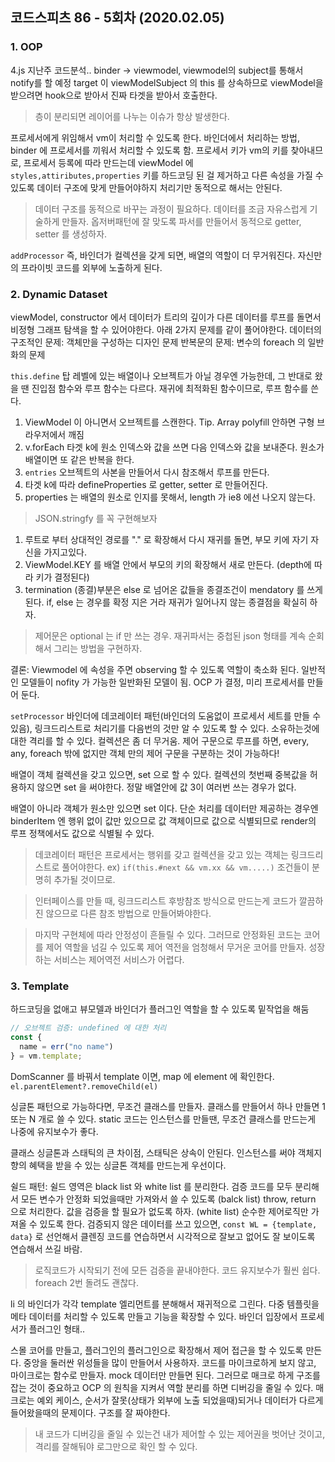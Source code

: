 ## 코드스피츠 86 - 5회차 (2020.02.05)
> 
### 1. OOP
4.js 지난주 코드분석..
binder -> viewmodel, viewmodel의 subject를 통해서 notify를 할 예정
target 이 viewModelSubject 의 this 를 상속하므로 viewModel을 받으려면 hook으로 받아서 진짜 타겟을 받아서 호출한다. 
> 층이 분리되면 레이어를 나누는 이슈가 항상 발생한다.

프로세서에게 위임해서 vm이 처리할 수 있도록 한다. 바인더에서 처리하는 방법, binder 에 프로세서를 끼워서 처리할 수 있도록 함.
프로세서 키가 vm의 키를 찾아내므로, 프로세서 등록에 따라 만드는데 viewModel 에 `styles,attiributes,properties` 키를 하드코딩 된 걸 제거하고 다른 속성을 가질 수 있도록 데이터 구조에 맞게 만들어야하지 처리기만 동적으로 해서는 안된다.

> 데이터 구조를 동적으로 바꾸는 과정이 필요하다. 데이터를 조금 자유스럽게 기술하게 만들자.
> 옵저버패턴에 잘 맞도록 파서를 만들어서 동적으로 getter, setter 를 생성하자.

`addProcessor` 즉, 바인더가 컬렉션을 갖게 되면, 배열의 역할이 더 무거워진다. 자신만의 프라이빗 코드를 외부에 노출하게 된다.

### 2. Dynamic Dataset
viewModel, constructor 에서 데이터가 트리의 깊이가 다른 데이터를 루프를 돌면서 비정형 그래프 탐색을 할 수 있어야한다. 
아래 2가지 문제를 같이 풀어야한다.
데이터의 구조적인 문제: 객체만을 구성하는 디자인 문제
반복문의 문제: 변수의 foreach 의 일반화의 문제

`this.define` 탑 레벨에 있는 배열이나 오브젝트가 아닐 경우엔 가능한데, 그 반대로 왔을 땐
진입점 함수와 루프 함수는 다르다. 재귀에 최적화된 함수이므로, 루프 함수를 쓴다.

1. ViewModel 이 아니면서 오브젝트를 스캔한다. 
Tip. Array polyfill 안하면 구형 브라우저에서 깨짐
2. v.forEach 타겟 k에 원소 인덱스와 값을 쓰면 다음 인덱스와 값을 보내준다. 원소가 배열이면 또 같은 반복을 한다.
3. `entries` 오브젝트의 사본을 만들어서 다시 참조해서 루프를 만든다.
4. 타겟 k에 따라 defineProperties 로 getter, setter 로 만들어진다.
5. properties 는 배열의 원소로 인지를 못해서, length 가 ie8 에선 나오지 않는다.

> JSON.stringfy 를 꼭 구현해보자
1. 루트로 부터 상대적인 경로를 "." 로 확장해서 다시 재귀를 돌면, 부모 키에 자기 자신을 가지고있다.
2. ViewModel.KEY 를 배열 안에서 부모의 키의 확장해서 새로 만든다. (depth에 따라 키가 결정된다)
3. termination (종결)부분은 else 로 넘어온 값들을 종결조건이 mendatory 를 쓰게 된다.
   if, else 는 경우를 확정 지은 거라 재귀가 일어나지 않는 종결점을 확실히 하자.
> 제어문은 optional 는 if 만 쓰는 경우.
> 재귀파서는 중첩된 json 형태를 계속 순회해서 그리는 방법을 구현하자.

결론: Viewmodel 에 속성을 주면 observing 할 수 있도록 역할이 축소화 된다. 일반적인 모델들이 nofity 가 가능한 일반화된 모델이 됨. OCP 가 결정, 미리 프로세서를 만들어 둔다.

`setProcessor` 바인더에 데코레이터 패턴(바인더의 도움없이 프로세서 세트를 만들 수 있음), 링크드리스트로 처리기를 다음번의 것만 알 수 있도록 할 수 있다. 소유하는것에 대한 격리를 할 수 있다. 컬렉션은 좀 더 무거움. 
제어 구문으로 루프를 하면, every, any, foreach 밖에 없지만 객체 만의 제어 구문을 구분하는 것이 가능하다! 

배열이 객체 컬렉션을 갖고 있으면, set 으로 할 수 있다. 컬렉션의 첫번째 중복값을 허용하지 않으면 set 을 써야한다. 
정말 배열안에 값 3이 여러번 쓰는 경우가 없다. 

배열이 아니라 객체가 원소만 있으면 set 이다. 단순 처리를 데이터만 제공하는 경우엔 binderItem 엔 행위 없이 값만 있으므로  값 객체이므로 값으로 식별되므로 render의 루프 정책에서도 값으로 식별될 수 있다. 

> 데코레이터 패턴은 프로세서는 행위를 갖고 컬렉션을 갖고 있는 객체는 링크드리스트로 풀어야한다. 
ex) `if(this.#next && vm.xx && vm.....)` 조건들이 분명히 추가될 것이므로.

> 인터페이스를 만들 때, 링크드리스트 후방참조 방식으로 만드는게 코드가 깔끔하진 않으므로 다른 참조 방법으로 만들어봐야한다.

> 마지막 구현체에 따라 안정성이 흔들릴 수 있다. 그러므로 안정화된 코드는 코어를 제어 역할을 넘길 수 있도록 제어 역전을 엄청해서 무거운 코어를 만들자. 성장하는 서비스는 제어역전 서비스가 어렵다. 

### 3. Template 
하드코딩을 없애고 뷰모델과 바인더가 플러그인 역할을 할 수 있도록 밑작업을 해둠

``` js
// 오브젝트 검증: undefined 에 대한 처리
const {
  name = err("no name")
} = vm.template;
```

DomScanner 를 바꿔서 template 이면, map 에 element 에 확인한다.
`el.parentElement?.removeChild(el)`

싱글톤 패턴으로 가능하다면, 무조건 클래스를 만들자. 
클래스를 만들어서 하나 만들면 1 또는 N 개로 쓸 수 있다. static 코드는 인스턴스를 만들땐, 무조건 클래스를 만드는게 나중에 유지보수가 좋다. 

클래스 싱글톤과 스태틱의 큰 차이점, 스태틱은 상속이 안된다. 인스턴스를 써야 객체지향의 혜택을 받을 수 있는 싱글톤 객체를 만드는게 우선이다.

쉴드 패턴: 쉴드 영역은 black list 와 white list 를 분리한다. 
검증 코드를 모두 분리해서 모든 변수가 안정화 되었을때만 가져와서 쓸 수 있도록 (balck list) throw, return 으로 처리한다. 
값을 검증을 할 필요가 없도록 하자. (white list) 순수한 제어로직만 가져올 수 있도록 한다.
검증되지 않은 데이터를 쓰고 있으면, `const WL = {template, data}` 로 선언해서 클렌징 코드를 연습하면서 시각적으로 잘보고 없어도 잘 보이도록 연습해서 쓰길 바람.

> 로직코드가 시작되기 전에 모든 검증을 끝내야한다. 코드 유지보수가 훨씬 쉽다. foreach 2번 돌려도 괜찮다.

li 의 바인더가 각각 template 엘리먼트를 분해해서 재귀적으로 그린다.
다중 템플릿을 메타 데이터를 처리할 수 있도록 만들고 기능을 확장할 수 있다.
바인더 입장에서 프로세서가 플러그인 형태..

스몰 코어를 만들고, 플러그인의 플러그인으로 확장해서 제어 접근을 할 수 있도록 만든다. 중앙을 둘러싼 위성들을 많이 만들어서 사용하자.
코드를 마이크로하게 보지 않고, 마이크로는 함수로 만들자. mock 데이터만 만들면 된다.
그러므로 매크로 하게 구조를 잡는 것이 중요하고 OCP 의 원칙을 지켜서 역할 분리를 하면 디버깅을 줄일 수 있다.
매크로는 예외 케이스, 순서가 잘못(상태가 외부에 노출 되었을때)되거나 데이터가 다르게 들어왔을때의 문제이다. 구조를 잘 짜야한다.

> 내 코드가 디버깅을 줄일 수 있는건 내가 제어할 수 있는 제어권을 벗어난 것이고, 격리를 잘해둬야 로그만으로 확인 할 수 있다.


